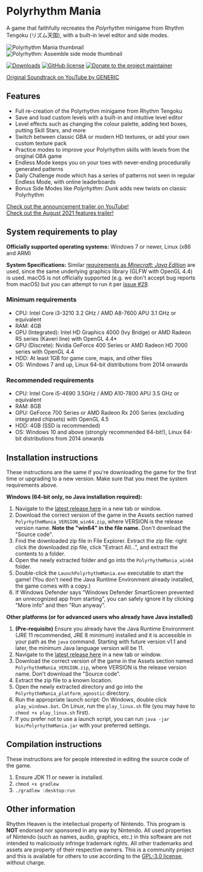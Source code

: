 # Polyrhythm Mania
A game that faithfully recreates the *Polyrhythm* minigame from Rhythm Tengoku (リズム天国), with a 
built-in level editor and side modes.

![Polyrhythm Mania thumbnail](https://cdn.discordapp.com/attachments/306231796369195020/879243807206539264/unknown.png)
![Polyrhythm: Assemble side mode thumbnail](https://user-images.githubusercontent.com/6299069/140859874-0552bb9a-c6dc-460b-a4a2-e35f99648ea9.png)

[![Downloads](https://img.shields.io/github/downloads/chrislo27/PolyrhythmMania/total.svg)](https://github.com/chrislo27/PolyrhythmMania/releases/latest)
[![GitHub license](https://img.shields.io/github/license/chrislo27/PolyrhythmMania.svg)](https://github.com/chrislo27/PolyrhythmMania/blob/dev/LICENSE.txt)
[![Donate to the project maintainer](https://img.shields.io/badge/Donate-PayPal-blue.svg?logo=paypal)](https://www.paypal.com/donate?hosted_button_id=9JLGHKZNWLLQ8)

[Original Soundtrack on YouTube by GENERIC](https://www.youtube.com/playlist?list=PLt_3dgnFrUPwcA6SdTfi0RapEBdQV64v_)

## Features
* Full re-creation of the Polyrhythm minigame from Rhythm Tengoku
* Save and load custom levels with a built-in and intuitive level editor
* Level effects such as changing the colour palette, adding text boxes, putting Skill Stars, and more
* Switch between classic GBA or modern HD textures, or add your own custom texture pack
* Practice modes to improve your Polyrhythm skills with levels from the original GBA game
* Endless Mode keeps you on your toes with never-ending procedurally generated patterns
* Daily Challenge mode which has a series of patterns not seen in regular Endless Mode, with online leaderboards
* Bonus Side Modes like _Polyrhythm: Dunk_ adds new twists on classic Polyrhythm

[Check out the announcement trailer on YouTube!](https://www.youtube.com/watch?v=A3ZUBIy_MAQ)  
[Check out the August 2021 features trailer!](https://www.youtube.com/watch?v=k9PtPI1-tDo)


## System requirements to play
**Officially supported operating systems:** Windows 7 or newer, Linux (x86 and ARM)

**System Specifications:** Similar [requirements as *Minecraft: Java Edition*](https://help.minecraft.net/hc/en-us/articles/360035131371-Minecraft-Java-Edition-system-requirements-)
are used, since the same underlying graphics library (GLFW with OpenGL 4.4) is used. macOS is not officially supported
(e.g. we don't accept bug reports from macOS) but you can attempt to run it per [issue #29](https://github.com/chrislo27/PolyrhythmMania/issues/29).

### Minimum requirements
* CPU: Intel Core i3-3210 3.2 GHz / AMD A8-7600 APU 3.1 GHz or equivalent 
* RAM: 4GB 
* GPU (Integrated): Intel HD Graphics 4000 (Ivy Bridge) or AMD Radeon R5 series (Kaveri line) with OpenGL 4.4* 
* GPU (Discrete): Nvidia GeForce 400 Series or AMD Radeon HD 7000 series with OpenGL 4.4 
* HDD: At least 1GB for game core, maps, and other files 
* OS: Windows 7 and up, Linux 64-bit distributions from 2014 onwards

### Recommended requirements
* CPU: Intel Core i5-4690 3.5GHz / AMD A10-7800 APU 3.5 GHz or equivalent 
* RAM: 8GB 
* GPU: GeForce 700 Series or AMD Radeon Rx 200 Series (excluding integrated chipsets) with OpenGL 4.5 
* HDD: 4GB (SSD is recommended) 
* OS: Windows 10 and above (*strongly* recommended 64-bit!), Linux 64-bit distributions from 2014 onwards 

## Installation instructions
These instructions are the same if you're downloading the game for the first time or upgrading to a new version.
Make sure that you meet the system requirements above.

__Windows (64-bit only, no Java installation required):__
1. Navigate to the [latest release here](https://github.com/chrislo27/PolyrhythmMania/releases/latest) in a new tab or window.
2. Download the correct version of the game in the Assets section named `PolyrhythmMania_VERSION_win64.zip`, where VERSION is the release version name. **Note the "win64" in the file name.** Don't download the "Source code".
3. Find the downloaded zip file in File Explorer. Extract the zip file: right click the downloaded zip file, click "Extract All...", and extract the contents to a folder.
4. Open the newly extracted folder and go into the `PolyrhythmMania_win64` folder.
5. Double-click the `LaunchPolyrhythmMania.exe` executable to start the game! (You don't need the Java Runtime Environment already installed, the game comes with a copy.)
6. If Windows Defender says "Windows Defender SmartScreen prevented an unrecognized app from starting", you can safely ignore it by clicking "More info" and then "Run anyway".

__Other platforms (or for advanced users who already have Java installed)__
1. **(Pre-requisite)** Ensure you already have the Java Runtime Environment (JRE 11 recommended, JRE 8 minimum) installed and it is accessible in your path as the `java` command. Starting with future version v1.1 and later, the minimum Java language version will be 11.
2. Navigate to the [latest release here](https://github.com/chrislo27/PolyrhythmMania/releases/latest) in a new tab or window.
3. Download the correct version of the game in the Assets section named `PolyrhythmMania_VERSION.zip`, where VERSION is the release version name. Don't download the "Source code".
4. Extract the zip file to a known location.
5. Open the newly extracted directory and go into the `PolyrhythmMania_platform_agnostic` directory.
6. Run the appropriate launch script: On Windows, double click `play_windows.bat`. On Linux, run the `play_linux.sh` file (you may have to `chmod +x play_linux.sh` first).
7. If you prefer not to use a launch script, you can run `java -jar bin/PolyrhythmMania.jar` with your preferred settings.

## Compilation instructions
These instructions are for people interested in editing the source code of the game.

1. Ensure JDK 11 or newer is installed.
2. `chmod +x gradlew`
3. `./gradlew :desktop:run`

## Other information
Rhythm Heaven is the intellectual property of Nintendo.
This program is **NOT** endorsed nor sponsored in any way by Nintendo.
All used properties of Nintendo (such as names, audio, graphics, etc.) in this software are not intended to maliciously infringe trademark rights.
All other trademarks and assets are property of their respective owners.
This is a community project and this is available for others to use
according to the [GPL-3.0 license](LICENSE), without charge.
